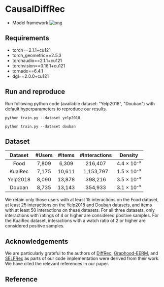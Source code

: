 # CausalDiffRec

- Model framework
![png](https://github.com/user683/CausalDiffRec/blob/master/model.png)

## Requirements

- torch==2.1.1+cu121  
- torch_geometric==2.5.3  
- torchaudio==2.1.1+cu121  
- torchvision==0.16.1+cu121  
- tornado==6.4.1  
- dgl==2.0.0+cu121
 

## Run and reproduce

Run following python code (available dataset: "Yelp2018", "Douban") with default hyperparameters to reproduce our results.

```
python train.py --dataset yelp2018 
```
```
python train.py --dataset douban 
```

## Dataset


|  Dataset   |  #Users  |  #Items  |  #Interactions  |   Density   |
|:----------:|:--------:|:--------:|:---------------:|:-----------:|
|    Food    |  7,809   |  6,309   |     216,407     | 4.4 × 10⁻³  |
|  KuaiRec   |  7,175   |  10,611  |    1,153,797    | 1.5 × 10⁻³  |
|  Yelp2018  |  8,090   |  13,878  |     398,216     | 3.5 × 10⁻³  |
|   Douban   |  8,735   |  13,143  |     354,933     | 3.1 × 10⁻³  |


We retain only those users with at least 15 interactions on 
the Food dataset, at least 25 interactions on the Yelp2018 and
Douban datasets, and items with at least 50 interactions on 
these datasets. For all three datasets, only interactions 
with ratings of 4 or higher are considered positive samples. 
For the KuaiRec dataset, interactions with a watch ratio 
of 2 or higher are considered positive samples.

## Acknowledgements

We are particularly grateful to the authors of [DiffRec](https://github.com/YiyanXu/DiffRec), [Graphood-EERM](https://github.com/qitianwu/GraphOOD-EERM), 
and [SELFRec](https://github.com/Coder-Yu/SELFRec) as parts of our code implementation were derived from their work. 
We have cited the relevant references in our paper.

## Reference
```

```
